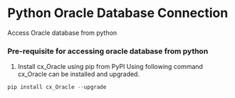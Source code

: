 # Python Oracle Database Connection
Access Oracle database from python

### Pre-requisite for accessing oracle database from python

1. Install cx_Oracle using pip from PyPI
  Using following command cx_Oracle can be installed and upgraded. </br>
  ```python
  pip install cx_Oracle --upgrade
  ```
